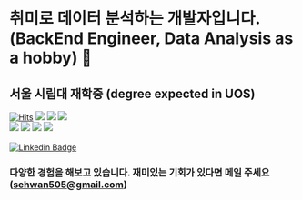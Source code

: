 # 취미로 데이터 분석하는 개발자입니다. (BackEnd Engineer, Data Analysis as a hobby) 👋
## 서울 시립대 재학중 (degree expected in UOS)
[![Hits](https://hits.seeyoufarm.com/api/count/incr/badge.svg?url=https%3A%2F%2Fgithub.com%2Fsehwan505&count_bg=%2379C83D&title_bg=%23555555&icon=&icon_color=%23E7E7E7&title=hits&edge_flat=false)](https://hits.seeyoufarm.com)
<img src="https://img.shields.io/badge/Python-3766AB?style=flat-square&logo=Python&logoColor=white"/>
<img src="https://img.shields.io/badge/42Seoul-000000?style=flat-square&logo=42&logoColor=white"/> 
<img src="https://img.shields.io/badge/Django-092E20?style=flat-square&logo=Django&logoColor=white"/><br/>
<img src="https://img.shields.io/badge/sklearn-F7931E?style=flat-square&logo=scikit-learn&logoColor=white"/>
<img src="https://img.shields.io/badge/TensorFlow-092E20?style=flat-square&logo=TensorFlow&logoColor=white"/>
<img src="https://img.shields.io/badge/Go-ADD8E6?style=flat-square&logo=Go&logoColor=white"/>
<img src="https://img.shields.io/badge/Java-FF6F00?style=flat-square&logo=Java&logoColor=white"/><br/><br/>
[![Linkedin Badge](https://img.shields.io/badge/-LinkedIn-blue?style=flat-square&logo=Linkedin&logoColor=white&link=https://www.linkedin.com/in/sehwan-park-72736117a)](https://www.linkedin.com/in/sehwan-park-72736117a/)
### 다양한 경험을 해보고 있습니다. 재미있는 기회가 있다면 메일 주세요(sehwan505@gmail.com)


<!--
**sehwan505/sehwan505** is a ✨ _special_ ✨ repository because its `README.md` (this file) appears on your GitHub profile.

Here are some ideas to get you started:

- 🔭 I’m currently working on ...
- 🌱 I’m currently learning ...
- 👯 I’m looking to collaborate on ...
- 🤔 I’m looking for help with ...
- 💬 Ask me about ...
- 📫 How to reach me: ...
- 😄 Pronouns: ...
- ⚡ Fun fact: ...
-->
